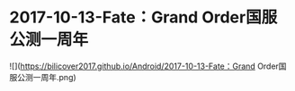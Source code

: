 # 2017-10-13-Fate：Grand Order国服公测一周年
![](https://bilicover2017.github.io/Android/2017-10-13-Fate：Grand Order国服公测一周年.png)
